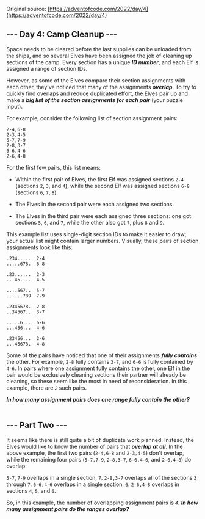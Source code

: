 Original source: [https://adventofcode.com/2022/day/4](https://adventofcode.com/2022/day/4)

## --- Day 4: Camp Cleanup ---

Space needs to be cleared before the last supplies can be unloaded from the ships, and so several Elves have been assigned the job of cleaning up sections of the camp. Every section has a unique <em><strong>ID number</strong></em>, and each Elf is assigned a range of section IDs.

However, as some of the Elves compare their section assignments with each other, they've noticed that many of the assignments <em><strong>overlap</strong></em>. To try to quickly find overlaps and reduce duplicated effort, the Elves pair up and make a <em><strong>big list of the section assignments for each pair</strong></em> (your puzzle input).


For example, consider the following list of section assignment pairs:
<pre>
<code>2-4,6-8
2-3,4-5
5-7,7-9
2-8,3-7
6-6,4-6
2-6,4-8</code>
</pre>

For the first few pairs, this list means:
- Within the first pair of Elves, the first Elf was assigned sections <code>2-4</code> (sections <code>2</code>, <code>3</code>, and <code>4</code>), while the second Elf was assigned sections <code>6-8</code> (sections <code>6</code>, <code>7</code>, <code>8</code>).

- The Elves in the second pair were each assigned two sections.</li>

- The Elves in the third pair were each assigned three sections: one got sections <code>5</code>, <code>6</code>, and <code>7</code>, while the other also got <code>7</code>, plus <code>8</code> and <code>9</code>.

This example list uses single-digit section IDs to make it easier to draw; your actual list might contain larger numbers. Visually, these pairs of section assignments look like this:
<pre>
<code>.234.....  2-4
.....678.  6-8

.23......  2-3
...45....  4-5

....567..  5-7
......789  7-9

.2345678.  2-8
..34567..  3-7

.....6...  6-6
...456...  4-6

.23456...  2-6
...45678.  4-8</code>
</pre>

Some of the pairs have noticed that one of their assignments <em><strong>fully contains</strong></em> the other. For example, <code>2-8</code> fully contains <code>3-7</code>, and <code>6-6</code> is fully contained by <code>4-6</code>. In pairs where one assignment fully contains the other, one Elf in the pair would be exclusively cleaning sections their partner will already be cleaning, so these seem like the most in need of reconsideration. In this example, there are <code><em>2</em></code> such pairs.</p>
<em><strong>In how many assignment pairs does one range fully contain the other?</strong></em>
</br>
</br>

## --- Part Two ---

It seems like there is still quite a bit of duplicate work planned. Instead, the Elves would like to know the number of pairs that <em><strong>overlap at all</strong></em>.
In the above example, the first two pairs (<code>2-4,6-8</code> and <code>2-3,4-5</code>) don't overlap, while the remaining four pairs (<code>5-7,7-9</code>, <code>2-8,3-7</code>, <code>6-6,4-6</code>, and <code>2-6,4-8</code>) do overlap:

<code>5-7,7-9</code> overlaps in a single section, <code>7</code>.
<code>2-8,3-7</code> overlaps all of the sections <code>3</code> through <code>7</code>.
<code>6-6,4-6</code> overlaps in a single section, <code>6</code>.
<code>2-6,4-8</code> overlaps in sections <code>4</code>, <code>5</code>, and <code>6</code>.

So, in this example, the number of overlapping assignment pairs is <code><em>4</em></code>.
<em><strong>In how many assignment pairs do the ranges overlap?</strong></em>
